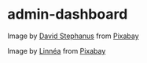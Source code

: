 # admin-dashboard

Image by <a href="https://pixabay.com/users/davidswidjaja-16742487/?utm_source=link-attribution&utm_medium=referral&utm_campaign=image&utm_content=5981125">David Stephanus</a> from <a href="https://pixabay.com//?utm_source=link-attribution&utm_medium=referral&utm_campaign=image&utm_content=5981125">Pixabay</a>


Image by <a href="https://pixabay.com/users/neas_artwork-2743866/?utm_source=link-attribution&utm_medium=referral&utm_campaign=image&utm_content=5487301">Linnéa</a> from <a href="https://pixabay.com//?utm_source=link-attribution&utm_medium=referral&utm_campaign=image&utm_content=5487301">Pixabay</a>